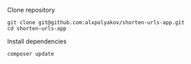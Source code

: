 Clone repository
```
git clone git@github.com:alxpolyakov/shorten-urls-app.git
cd shorten-urls-app
```
Install dependencies
```
composer update
```